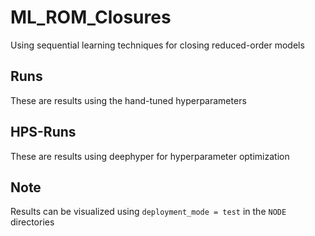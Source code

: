 # ML_ROM_Closures
Using sequential learning techniques for closing reduced-order models

## Runs
These are results using the hand-tuned hyperparameters

## HPS-Runs
These are results using deephyper for hyperparameter optimization

## Note
Results can be visualized using `deployment_mode = test` in the `NODE` directories
